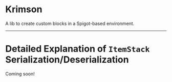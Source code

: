 # Krimson
A lib to create custom blocks in a Spigot-based environment.

---

# Detailed Explanation of `ItemStack` Serialization/Deserialization
Coming soon!